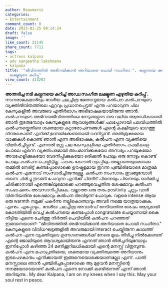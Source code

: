 ```yaml
---
author: Beaumaris
categories:
- Entertainment
comment_count: 0
date: 2023-01-25 09:14:24
draft: false
image: ''
like_count: 21145
share_count: 7711
tags:
- actress kalpana
- adv sangeetha lakshmana
- kalpana
title: '"ജീവിതത്തിൽ അഭിനയിക്കാൻ അറിയാതെ പോയി സംഗീതാ ", കല്പനയെ കുറിച്ച് അഡ്വ സംഗീത
  ലക്ഷ്മയുടെ കുറിപ്പ്'
view_count: 414202
---
```


**അന്തരിച്ച നടി കല്പനയെ കുറിച്ച് അഡ്വ സംഗീത ലക്ഷ്മണ എഴുതിയ കുറിപ്പ് .** നടനരാജകുമാരിയും ദേശീയ ചലച്ചിത്ര ജേതാവുമായ കൽപന.കൽപനയുടെ വ്യക്തിജീവിതത്തിലെ ഏറ്റവും പ്രധാനപ്പെട്ടത് എന്നു പറയാവുന്ന ചില കേസുകളിൽ അവരുടെ എതിർഭാഗം അഭിഭാഷകയായിരുന്നു ഞാൻ. കൽപനയുടെ അഭിനയജീവിതത്തിലെ നേട്ടങ്ങളുടെ ഒരു വലിയ ആരാധികയായി ഞാൻ തുടരുമ്പോഴും കേസുകളുടെ ആവശ്യങ്ങൾക്ക് പലപ്പോഴായി പലവിധത്തിൽ കൽപനയ്ക്കെതിരെ ശക്തമായ കുറ്റാരോപണങ്ങൾ എന്റെ കക്ഷിയുടെ ഭാഗത്തു നിന്നുകൊണ്ട് എനിക്ക് ഉന്നയിക്കേണ്ടതായി വന്നിട്ടുണ്ട്. അതിരൂക്ഷമായ വാക്കുകൾ കൊണ്ട് ഞാൻ എന്ന അഭിഭാഷക, കൽപന എന്ന വ്യക്തിയെ വിമർശിച്ചിട്ടുണ്ട്. എന്നാൽ മറ്റു പല കേസുകളിലെ എതിർഭാഗം കക്ഷികളെ പോലെ എന്നെ വ്യക്തിപരമായി അപമാനിക്കുകയോ അസഭ്യം പറയുകയോ അവഹേളിക്കുകയോ വേദനിപ്പിക്കുകയോ ഒരിക്കൽ പോലും ഒരു നോട്ടം കൊണ്ട് പോലും കൽപന ചെയ്തിട്ടില്ല. പകരം കോടതി വളപ്പിലും അല്ലാതെയുമൊക്കെ തമ്മിൽ നേരിട്ട് കണ്ടപ്പോഴൊക്കെ ഊഷ്മളമായ തുറന്ന പുഞ്ചിരിയോടെ മാത്രമേ കൽപന എന്നോട് സംസാരിച്ചിരുന്നുള്ളൂ. കൽപന സംസാരം തുടങ്ങുമ്പോൾ തന്നെ ചിരിച്ചു തുടങ്ങി പോവുന്ന എനിക്ക് പിന്നീട് പിന്നെയും പിന്നെയും ഓർമ്മിച്ചു ചിരിക്കാനായി എന്തെങ്കിലുമൊക്കെ പറഞ്ഞുവെച്ചതിനു ശേഷമാവും കൽപന സംഭാഷണം അവസാനിപ്പിക്കുക. വല്ലാത്ത ഒരു തരം positivity ചുറ്റും വാരി വിതറിയതിനു ശേഷമാവും കൽപന അവിടുന്ന് പോവുക. വളരെ intense ആയ ഒരു warmth നമുക്ക് പകർന്നു നല്കികൊണ്ടാവും അവർ നമ്മെ യാത്രയാക്കുക. എന്നും. എപ്പോഴും.. ദേശീയ ചലച്ചിത്ര അവാർഡ് നേടിയതിനു ശേഷം ആദ്യമായി കോടതിയിൽ വെച്ച് കൽപനയെ കണ്ടപ്പോൾ congratulate ചെയ്യാനായി കൈ നീട്ടിയ എന്നെ ചേർത്തു നിർത്തി ചെവിയിൽ കൽപന പറഞ്ഞത് ഇങ്ങനെയാണ്- "ജീവിതത്തിൽ അഭിനയിക്കാൻ അറിയാതെ പോയി സംഗീതാ." കേസുകളുടെ വിവിധഘട്ടങ്ങളിൽ അവരുമായി interact ചെയ്തിരുന്ന കാലത്ത് കൽപന എന്ന വ്യക്തിയുടെ ഗുണഗണങ്ങൾക്ക് നേരെ മുഖം തിരിച്ചു നിൽക്കേണ്ടത് എന്റെ ജോലിയുടെ ആവശ്യമായിരുന്നു എന്നത് ഞാൻ തിരിച്ചറിയുമ്പോഴും ഇന്നിപ്പോൾ കഴിഞ്ഞ 24 മണിക്കൂറിലധികമായി എന്റെ മനസ്സ് വിതുമ്പുന്നു. കൽപന എന്ന മഹാപ്രതിഭയെ, ശക്തമായ വ്യക്തിത്വത്തെ അറിയാനും ഇടപെഴകാനും എനിക്കായത് ഇങ്ങനെയൊക്കെയാണല്ലോ എന്ന്. പാതി മനസ്സാലെ ഞാൻ പുഞ്ചിരിച്ചപ്പോഴോക്കെ ആ മുഴുവൻ മനസ്സിന്റെ നനമയോടെയാണ് കൽപന എന്നെ നോക്കി കണ്ടിരുന്നത് എന്ന് ഞാൻ അറിയുന്നു.. My dear Kalpana, I am on my knees when I say this. May your soul rest in peace.